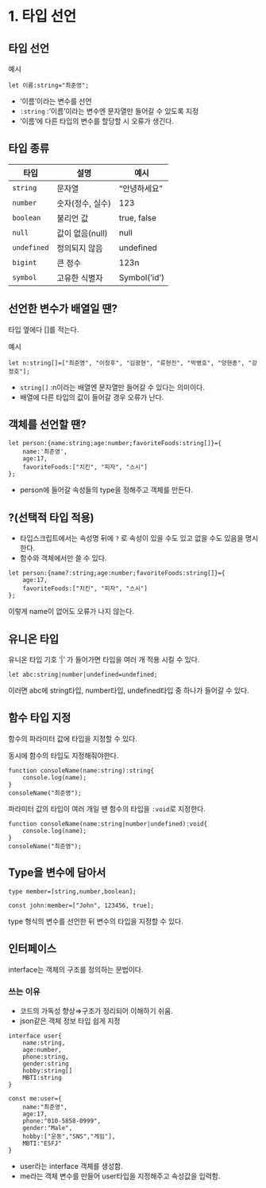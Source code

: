 # 1. 타입 선언

## 타입 선언

예시

```tsx
let 이름:string="최준영";
```

- ‘이름’이라는 변수를 선언
- `:string` :’이름’이라는 변수엔 문자열만 들어갈 수 있도록 지정
- ‘이름’에 다른 타입의 변수를 할당할 시 오류가 생긴다.

## 타입 종류

| 타입 | 설명 | 예시 |
| --- | --- | --- |
| `string` | 문자열 | “안녕하세요” |
| `number` | 숫자(정수, 실수) | 123 |
| `boolean` | 불리언 값 | true, false |
| `null` | 값이 없음(null) | null |
| `undefined` | 정의되지 않음 | undefined |
| `bigint` | 큰 정수 | 123n |
| `symbol` | 고유한 식별자 | Symbol(’id’) |

## 선언한 변수가 배열일 땐?

타입 옆에다 []를 적는다.

예시

```tsx
let n:string[]=["최준영", "이정후", "김광현", "류현진", "박병호", "양현종", "강정호"];
```

- `string[]` :n이라는 배열엔 문자열만 들어갈 수 있다는 의미이다.
- 배열에 다른 타입의 값이 들어갈 경우 오류가 난다.

## 객체를 선언할 땐?

```tsx
let person:{name:string;age:number;favoriteFoods:string[]}={
    name:'최준영',
    age:17,
    favoriteFoods:["치킨", "피자", "스시"]
};
```

- person에 들어갈 속성들의 type을 정해주고 객체를 만든다.

## ?(선택적 타입 적용)

- 타입스크립트에서는 속성명 뒤에 `?` 로 속성이 있을 수도 있고 없을 수도 있음을 명시한다.
- 함수와 객체에서만 쓸 수 있다.

```tsx
let person:{name?:string;age:number;favoriteFoods:string[]}={
    age:17,
    favoriteFoods:["치킨", "피자", "스시"]
};
```

이렇게 name이 없어도 오류가 나지 않는다.

## 유니온 타입

유니온 타입 기호 ‘|’ 가 들어가면 타입을 여러 개 적용 시킬 수 있다.

```tsx
let abc:string|number|undefined=undefined;
```

이러면 abc에 string타입, number타입, undefined타입 중 하나가 들어갈 수 있다.

## 함수 타입 지정

함수의 파라미터 값에 타입을 지정할 수 있다.

동시에 함수의 타입도 지정해줘야한다.

```tsx
function consoleName(name:string):string{
	console.log(name);
}
consoleName("최준영");
```

파라미터 값의 타입이 여러 개일 땐 함수의 타입을 `:void`로 지정한다.

```tsx
function consoleName(name:string|number|undefined):void{
    console.log(name);
}
consoleName("최준영");
```

## Type을 변수에 담아서

```tsx
type member=[string,number,boolean];

const john:member=["John", 123456, true];
```

type 형식의 변수를 선언한 뒤 변수의 타입을 지정할 수 있다.

## 인터페이스

interface는 객체의 구조를 정의하는 문법이다.

### 쓰는 이유

- 코드의 가독성 향상⇒구조가 정리되어 이해하기 쉬움.
- json같은 객체 정보 타입 쉽게 지정

```tsx
interface user{
    name:string,
    age:number,
    phone:string,
    gender:string
    hobby:string[]
    MBTI:string
}

const me:user={
    name:"최준영",
    age:17,
    phone:"010-5858-0999",
    gender:"Male",
    hobby:["운동","SNS","게임"],
    MBTI:"ESFJ"
}
```

- user라는 interface 객체를 생성함.
- me라는 객체 변수를 만들어 user타입을 지정해주고 속성값을 입력함.
